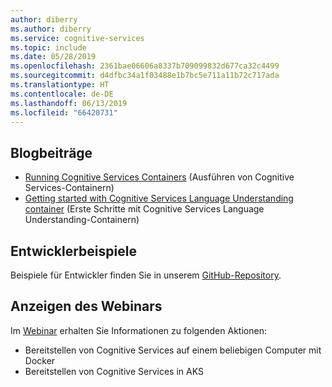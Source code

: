```yaml
---
author: diberry
ms.author: diberry
ms.service: cognitive-services
ms.topic: include
ms.date: 05/28/2019
ms.openlocfilehash: 2361bae06606a8337b709099832d677ca32c4499
ms.sourcegitcommit: d4dfbc34a1f03488e1b7bc5e711a11b72c717ada
ms.translationtype: HT
ms.contentlocale: de-DE
ms.lasthandoff: 06/13/2019
ms.locfileid: "66420731"
---
```

## <a name="blog-posts"></a>Blogbeiträge

* [Running Cognitive Services Containers](https://azure.microsoft.com/blog/running-cognitive-service-containers/) (Ausführen von Cognitive Services-Containern)
* [Getting started with Cognitive Services Language Understanding container](https://azure.microsoft.com/blog/getting-started-with-cognitive-services-language-understanding-container/) (Erste Schritte mit Cognitive Services Language Understanding-Containern)

## <a name="developer-samples"></a>Entwicklerbeispiele

Beispiele für Entwickler finden Sie in unserem [GitHub-Repository](https://github.com/Azure-Samples/cognitive-services-containers-samples).

## <a name="view-webinar"></a>Anzeigen des Webinars 

Im [Webinar](https://info.microsoft.com/AP-AZUREPLAT-WBNR-FY19-03Mar-20-Seamlesslyintegrateapplicationsdataandprocesses-MCW0012283_02OnDemandRegistration-ForminBody.html) erhalten Sie Informationen zu folgenden Aktionen:

* Bereitstellen von Cognitive Services auf einem beliebigen Computer mit Docker
* Bereitstellen von Cognitive Services in AKS